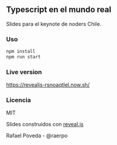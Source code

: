 ## Typescript en el mundo real

Slides para el keynote de noders Chile.

### Uso
```bash
npm install
npm run start
```

### Live version
https://revealjs-rsnoaqtlel.now.sh/

### Licencia
MIT

Slides construidos con [reveal.js](https://github.com/hakimel/reveal.js)

Rafael Poveda - @raerpo